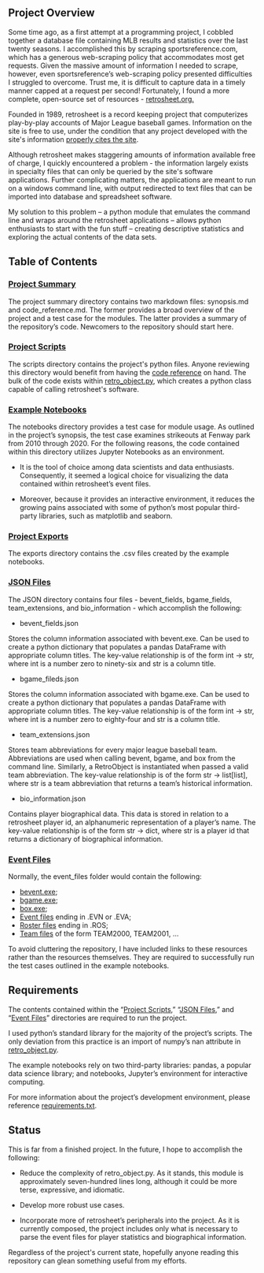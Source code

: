 ## Project Overview

Some time ago, as a first attempt at a programming project, I cobbled
together a database file containing MLB results and statistics over the last
twenty seasons.  I accomplished this by scraping sportsreference.com, which
has a generous web-scraping policy that accommodates most get requests.  Given
the massive amount of information I needed to scrape, however, even
sportsreference’s web-scraping policy presented difficulties I struggled to 
overcome.  Trust me, it is difficult to capture data in a timely manner capped
at a request per second!   Fortunately, I found a more complete, open-source
set of resources - [retrosheet.org.](https://www.retrosheet.org/ "Links to retrosheet.")

Founded in 1989, retrosheet is a record keeping project that computerizes
play-by-play accounts of Major League baseball games.  Information on the site
is free to use, under the condition that any project developed with the site's
information [properly cites the site](/IMPORTANT_RETROSHEET_NOTICE.md).

Although retrosheet makes staggering amounts of information available free of
charge, I quickly encountered a problem - the information largely exists in
specialty files that can only be queried by the site's software applications.
Further complicating matters, the applications are meant to run on a windows
command line, with output redirected to text files that can be imported into
database and spreadsheet software.

My solution to this problem –  a python module that emulates the command
line and wraps around the retrosheet applications – allows python enthusiasts
to start with the fun stuff – creating descriptive statistics and exploring
the actual contents of the data sets.

## Table of Contents

### [Project Summary](/project_summary/)

The project summary directory contains two markdown files: synopsis.md and
code_reference.md.  The former provides a broad overview of the project and a
test case for the modules.  The latter provides a summary of the
repository’s code.  Newcomers to the repository should start here.

### [Project Scripts](/project_scripts/)

The scripts directory contains the project's python files.  Anyone
reviewing this directory would benefit from having the [code reference](/project_summary/code_reference.md) on hand.
The bulk of the code exists within [retro_object.py](/project_scripts/retro_object.py), which creates a python
class capable of calling retrosheet's software.

### [Example Notebooks](/example_notebooks/)

The notebooks directory provides a test case for module usage.  As
outlined in the project’s synopsis, the test case examines strikeouts at
Fenway park from 2010 through 2020.  For the following reasons, the code
contained within this directory utilizes Jupyter Notebooks as an environment.

-  It is the tool of choice among data scientists and data enthusiasts.
Consequently, it seemed a logical choice for visualizing the data contained
within retrosheet’s event files.

-  Moreover, because it provides an interactive environment, it reduces the
growing pains associated with some of python’s most popular third-party
libraries, such as matplotlib and seaborn.


### [Project Exports](/project_exports/)

The exports directory contains the .csv files created by the example
notebooks.  

### [JSON Files](/json_files/)

The JSON directory contains four files - bevent_fields, bgame_fields,
team_extensions, and bio_information - which accomplish the following:

-	bevent_fields.json

Stores the column information associated with bevent.exe.  Can be used to
create a python dictionary that populates a pandas DataFrame with appropriate
column titles.  The key-value relationship is of the form int -> str, where
int is a number zero to ninety-six and str is a column title.

-	bgame_fileds.json

Stores the column information associated with bgame.exe.  Can be used to
create a python dictionary that populates a pandas DataFrame with appropriate
column titles.  The key-value relationship is of the form int -> str, where
int is a number zero to eighty-four and str is a column title.

-	team_extensions.json

Stores team abbreviations for every major league baseball team.  Abbreviations
are used when calling bevent, bgame, and box from the command line.
Similarly, a RetroObject is instantiated when passed a valid team
abbreviation.  The key-value relationship is of the form str -> list\[list\],
where str is a team abbreviation that returns a team’s historical information.

-	bio_information.json

Contains player biographical data.  This data is stored in relation to a
retrosheet player id, an alphanumeric representation of a player’s name.   The
key-value relationship is of the form str -> dict, where str is a player id
that returns a dictionary of biographical information.

### [Event Files](/event_files/)

Normally, the event_files folder would contain the following:

- [bevent.exe](https://www.retrosheet.org/resources/resources1.html "Links to retrosheet.");
- [bgame.exe](https://www.retrosheet.org/resources/resources1.html "Links to retrosheet.");
- [box.exe](https://www.retrosheet.org/resources/resources1.html "Links to retrosheet.");
- [Event files](https://www.retrosheet.org/game.htm "Links to retrosheet.") ending in .EVN or .EVA;
- [Roster files](https://www.retrosheet.org/game.htm "Links to retrosheet.") ending in .ROS;
- [Team files](https://www.retrosheet.org/game.htm "Links to retrosheet.") of the form TEAM2000, TEAM2001, ...

To avoid cluttering the repository, I have included links to these resources
rather than the resources themselves.  They are required to successfully run the
test cases outlined in the example notebooks. 

## Requirements

The contents contained within the “[Project Scripts](/project_scripts/),” “[JSON Files](/json_files/),” and
“[Event Files](/event_files/)” directories are required to run the project.

I used python’s standard library for the majority of the project’s scripts.
The only deviation from this practice is an import of numpy’s nan attribute in
[retro_object.py](/project_scripts/retro_object.py).  

The example notebooks rely on two third-party libraries:
pandas, a popular data science library; and notebooks, Jupyter’s environment
for interactive computing. 

For more information about the project’s development environment, please
reference [requirements.txt](/requirements.txt).

## Status

This is far from a finished project.  In the future, I hope to accomplish the
following:

-	Reduce the complexity of retro_object.py.  As it stands, this module is
approximately seven-hundred lines long, although it could be more terse,
expressive, and idiomatic.

-	Develop more robust use cases.

-	Incorporate more of retrosheet’s peripherals into the project.  As it is
currently composed, the project includes only what is necessary to parse the
event files for player statistics and biographical information.

Regardless of the project's current state, hopefully anyone reading this
repository can glean something useful from my efforts.